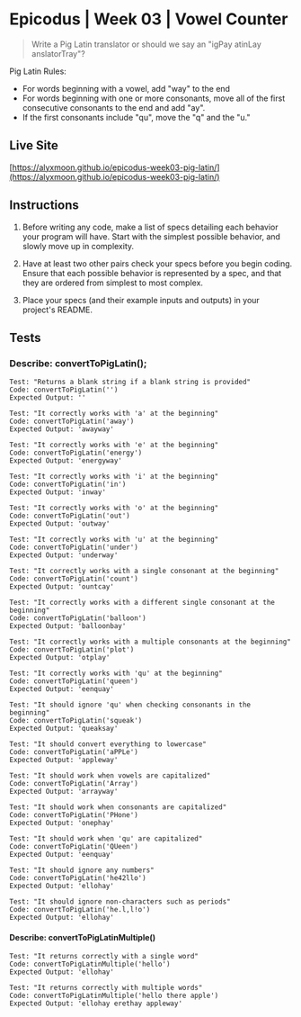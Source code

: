 # Epicodus | Week 03 | Vowel Counter

> Write a Pig Latin translator or should we say an "igPay atinLay anslatorTray"?

Pig Latin Rules:
- For words beginning with a vowel, add "way" to the end
- For words beginning with one or more consonants, move all of the first consecutive consonants to the end and add "ay".
- If the first consonants include "qu", move the "q" and the "u."

## Live Site
[https://alyxmoon.github.io/epicodus-week03-pig-latin/](https://alyxmoon.github.io/epicodus-week03-pig-latin/)

## Instructions
1. Before writing any code, make a list of specs detailing each behavior your program will have. Start with the simplest possible behavior, and slowly move up in complexity.

2. Have at least two other pairs check your specs before you begin coding. Ensure that each possible behavior is represented by a spec, and that they are ordered from simplest to most complex.

3. Place your specs (and their example inputs and outputs) in your project's README.

## Tests

### Describe: convertToPigLatin();
```
Test: "Returns a blank string if a blank string is provided"
Code: convertToPigLatin('')
Expected Output: ''
```

```
Test: "It correctly works with 'a' at the beginning"
Code: convertToPigLatin('away')
Expected Output: 'awayway'
```

```
Test: "It correctly works with 'e' at the beginning"
Code: convertToPigLatin('energy')
Expected Output: 'energyway'
```

```
Test: "It correctly works with 'i' at the beginning"
Code: convertToPigLatin('in')
Expected Output: 'inway'
```

```
Test: "It correctly works with 'o' at the beginning"
Code: convertToPigLatin('out')
Expected Output: 'outway'
```

```
Test: "It correctly works with 'u' at the beginning"
Code: convertToPigLatin('under')
Expected Output: 'underway'
```

```
Test: "It correctly works with a single consonant at the beginning"
Code: convertToPigLatin('count')
Expected Output: 'ountcay'
```

```
Test: "It correctly works with a different single consonant at the beginning"
Code: convertToPigLatin('balloon')
Expected Output: 'balloonbay'
```

```
Test: "It correctly works with a multiple consonants at the beginning"
Code: convertToPigLatin('plot')
Expected Output: 'otplay'
```

```
Test: "It correctly works with 'qu' at the beginning"
Code: convertToPigLatin('queen')
Expected Output: 'eenquay'
```

```
Test: "It should ignore 'qu' when checking consonants in the beginning"
Code: convertToPigLatin('squeak')
Expected Output: 'queaksay'
```

```
Test: "It should convert everything to lowercase"
Code: convertToPigLatin('aPPLe')
Expected Output: 'appleway'
```

```
Test: "It should work when vowels are capitalized"
Code: convertToPigLatin('Array')
Expected Output: 'arrayway'
```

```
Test: "It should work when consonants are capitalized"
Code: convertToPigLatin('PHone')
Expected Output: 'onephay'
```

```
Test: "It should work when 'qu' are capitalized"
Code: convertToPigLatin('QUeen')
Expected Output: 'eenquay'
```

```
Test: "It should ignore any numbers"
Code: convertToPigLatin('he42llo')
Expected Output: 'ellohay'
```

```
Test: "It should ignore non-characters such as periods"
Code: convertToPigLatin('he.l,l!o')
Expected Output: 'ellohay'
```

#### Describe: convertToPigLatinMultiple()

```
Test: "It returns correctly with a single word"
Code: convertToPigLatinMultiple('hello')
Expected Output: 'ellohay'
```

```
Test: "It returns correctly with multiple words"
Code: convertToPigLatinMultiple('hello there apple')
Expected Output: 'ellohay erethay appleway'
```